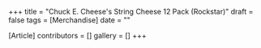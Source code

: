 +++
title = "Chuck E. Cheese's String Cheese 12 Pack (Rockstar)"
draft = false
tags = [Merchandise]
date = ""

[Article]
contributors = []
gallery = []
+++